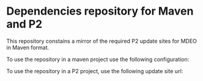# Dependencies repository for Maven and P2

This repository constains a mirror of the required P2 update sites for MDEO
in Maven format.

To use the repository in a maven project use the following configuration:


To use the repository in a P2 project, use the following update site url:
